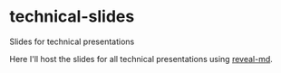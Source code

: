 # technical-slides

Slides for technical presentations

Here I'll host the slides for all technical presentations using [reveal-md](https://github.com/webpro/reveal-md).
